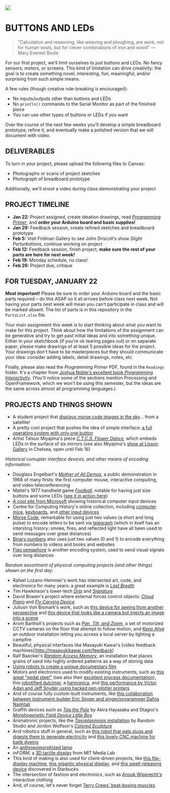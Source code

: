 ![](https://raw.githubusercontent.com/jeffThompson/PhysicalComputing/master/Images/01_ButtonsAndLEDs/RetroGameCabinets.jpg)

# BUTTONS AND LEDs

> "Calculation and reasoning, like weaving and ploughing, are work, not for human souls, but for clever combinations of iron and wood" — Mary Everest Boole

For our first project, we'll limit ourselves to just buttons and LEDs. No fancy sensors, motors, or screens. This kind of limitation can drive creativity: the goal is to create something novel, interesting, fun, meaningful, and/or surprising from such simple means.

A few rules (though creative rule-breaking is encouraged):  
* No inputs/outputs other than buttons and LEDs  
* No `println()` commands to the Serial Monitor as part of the finished piece  
* You can use other types of buttons or LEDs if you want  

Over the course of the next few weeks you'll develop a simple breadboard prototype, refine it, and eventually make a polished version that we will document with video.

## DELIVERABLES  

To turn in your project, please upload the following files to Canvas:  
* Photographs or scans of project sketches     
* Photograph of breadboard prototype  

Additionally, we'll shoot a video during class demonstrating your project

## PROJECT TIMELINE  

* **Jan 22:** Project assigned, create ideation drawings, read [*Programming Primer*](https://github.com/jeffThompson/PhysicalComputing/blob/master/Readings/ProgrammingPrimer_ProgrammingInteractivity_JoshuaNoble.pdf), and **order your Arduino board and basic supplies!**    
* **Jan 29:** Feedback session, create refined sketches and breadboard prototype  
* **Feb 5:** Visit Fridman Gallery to see John Driscoll's show *Slight Perturbations*, continue working on project  
* **Feb 12:** Feedback session, finish project, **make sure the rest of your parts are here for next week!**  
* **Feb 19:** Monday schedule, no class!  
* **Feb 26:** Project due, critique  

## FOR TUESDAY, JANUARY 22  
**Most important!** Please be sure to order your Arduino board and the basic parts required – do this ASAP so it all arrives before class next week. Not having your parts next week will mean you can't participate in class and will be marked absent. The list of parts is in this repository in the `PartsList.xlsx` file.

Your main assignment this week is to start thinking about what you want to make for this project. Think about how the limitations of the assignment can be generative and try to get past initial ideas and into something unique. Either in your sketchbook (if you're ok tearing pages out) or on separate paper, please make drawings of at least 5 possible ideas for the project. Your drawings don't have to be masterpieces but they should communicate your idea: consider adding labels, detail drawings, notes, etc.

Finally, please also read the *Programming Primer* PDF, found in the `Readings` folder. It's a chapter from [Joshua Noble's excellent book *Programming Interactivity*](http://shop.oreilly.com/product/0636920021735.do). (You'll notice some of the sections mention Processing and OpenFramework, which we won't be using this semester, but the ideas are the same across almost all programming languages.)

## PROJECTS AND THINGS SHOWN  
* A student project that [displays morse code images in the sky](https://hackaday.com/2012/12/12/observe-a-satellites-morse-code-message-today)... from a satellite!  
* A pretty cool project that pushes the idea of simple interface: [a full operating system with only one button](https://hackaday.com/2016/10/08/minimal-operating-system-one-button-one-led)  
* Artist Tatsuo Miyajima's piece [*C.T.C.S. Flower Dance*](https://tatsuomiyajima.com/work-projects/c-t-c-s-flower-dance), which embeds LEDs in the surface of six mirrors (see also Miyajima's [show at Lisson Gallery](https://www.lissongallery.com/exhibitions/tatsuo-miyajima-innumerable-life-buddha) in Chelsea, open until Feb 16)  

*Historical comupter interface devices, and other means of encoding information:*  
* Douglass Engelbart's [*Mother of All Demos*](https://www.youtube.com/watch?v=M5PgQS3ZBWA), a public demonstration in 1968 of many firsts: the first computer mouse, interactive computing, and video teleconferencing  
* Mattel's 1977 handheld game [*Football*](http://www.handheldmuseum.com/Mattel/FB.htm), notable for having just size buttons and some LEDs ([see it in action here](https://www.youtube.com/watch?v=fuEbVy6iTJ0))  
* [A cool site from Microsoft](https://www.microsoft.com/buxtoncollection/browse.aspx?from=http%3A%2F%2Fresearch.microsoft.com%2Fen-us%2Fum%2Fpeople%2Fbibuxton%2Fbuxtoncollection%2Fbrowse.aspx) showing historical computer input devices  
* Centre for Computing History's online collection, including [computer mice](http://www.computinghistory.org.uk/pages/49753/site-search/?q=mouse&type[0]=Accessory), [keyboards](http://www.computinghistory.org.uk/sec/12268/Keyboards/), and [other input devices](http://www.computinghistory.org.uk/sec/2674/Input-Devices/)  
* [Morse Code](https://en.wikipedia.org/wiki/Morse_code), remarkable for using just two values (a short and long pulse) to encode letters to be sent via [telegraph](https://en.wikipedia.org/wiki/Telegraphy) (which in itself has an intersting history: smoke, fires, and reflected light have all been used to send messages over great distances)  
* [Binary numbers](https://en.wikipedia.org/wiki/Binary_number) also uses just two values (0 and 1) to encode everything from numbers to videos and books and websites  
* [Flag semaphore](https://en.wikipedia.org/wiki/Flag_semaphore) is another encoding system, used to send visual signals over long distances  

*Random assortment of physical computing projects (and other things) shown on the first day:*  
* Rafael Lozano-Hemmer's work has intersected art, code, and electronics for many years: a great example is [*Last Breath*](http://www.lozano-hemmer.com/last_breath.php)  
* Tim Hawkinson's lower-tech [*Drip*](https://art21.org/watch/art-in-the-twenty-first-century/s2/tim-hawkinson-in-time-segment) and [*Signature*](https://www.format.com/magazine/galleries/art/tim-hawkinson-pace-gallery-portfolio)  
* David Bowen's project where external forces control objects: [*Cloud Piano*](http://www.dwbowen.com/cloud-piano) and [*Fly Carving Device*](http://www.dwbowen.com/fly-carving-device)  
* Juliusn Von Bismark's work, such as [this device for seeing from another perspective](http://juliusvonbismarck.com/bank/index.php?/projects/topshot-helmet) and [this device that looks like a camera but injects an image into a scene](http://juliusvonbismarck.com/bank/index.php?/projects/image-fulgurator/2)  
* Arom Bartholl's projects such as [*Pan, Tilt, and Zoom*](https://arambartholl.com/pan-tilt-and-zoom), a set of motorized CCTV cameras on the floor that attempt to follow motion, and [*Keep Alive*](https://arambartholl.com/keepalive) an outdoor installation letting you access a local server by lighting a campfire  
* Beautiful, physical interfaces like Masayuki Kawai's [video feedback machines[(http://masayukikawai.com/feedback)  
* Ralf Baecker's [*Random Access Memory*](http://www.rlfbckr.org/work/random-access-memory/), an installation that places grains of sand into highly ordered patterns as a way of storing data  
* [Using robots to create a unique documentary film](https://www.wired.com/2013/04/robot-documentary-tribeca/)  
* Motors and electronics used to modify existing instruments, such as [this great "pedal steel"](https://hackaday.com/2014/07/09/servobender-the-electronic-pedal-steel/#more-126312) (see also their [excellent process documentation](https://imgur.com/a/a0ZlW)), this [robotified dulcimer](https://hackaday.com/2014/05/15/eerie-robotic-instruments-make-use-of-servos-and-solenoids/#more-122305), a [harmonica](https://hackaday.com/2018/12/13/the-battle-between-robot-harmonica-and-machine-finger-rages-on/), and [this performance by Victor Adan and Jeff Snyder using hacked pen-plotter printers](https://vimeo.com/4611451)  
* And of course fully custom-built instruments, like [this collaboration between instrument-builder Eric Singer and singer/programmer Dafna Naphtali](http://dafna.info/robotica/)  
* Graffiti devices such as [*Tag the Pole*](https://vimeo.com/54069507) by Akira Hayasaka and Dtagno's [*Morphogenetic Field Device Little Boy*](https://www.huffingtonpost.com/2011/07/13/berlin-street-artist-dtag_n_894999.html?ir=Weird%20News)  
* Animatronic projects, like the [*Taxoplasmosis* installation](https://vimeo.com/49759812) by Random Studio and Jordon Wolfson's [*Colored Sculpture*](https://www.davidzwirner.com/exhibitions/jordan-wolfson-0)  
* And robotics stuff in general, such as [this robot that eats slugs and digests them to generate electricity](https://web.archive.org/web/20050908182307/http://www.ias.uwe.ac.uk/Robots/slugbot.htm) and [this lovely CNC machine for batik dyeing](https://hackaday.com/2018/05/08/we-couldnt-resist-this-cnc-batik-bot)  
* An [anthropomorphized lamp](http://berglondon.com/blog/2012/12/19/lamps)  
* *inFORM*, a [3D tactile display](https://vimeo.com/79179138) from MIT Media Lab  
* This kind of making is also used for client-driven projects, like [this flip-display machine](https://www.metalocus.es/en/news/window-display-issey-miyake-drawing-and-manual), [this gigantic physical display](https://vimeo.com/46857169), and [this smell-releasing device](https://imgur.com/a/OyWTq) discovered in Starbucks  
* The intersection of fashion and electronics, such as [Anouk Wipprecht's](http://www.anoukwipprecht.nl/#profile-anouk-wipprecht) interactive clothing  
* And, of course, let's never forget [Terry Crews' beat-boxing muscles](https://www.youtube.com/watch?v=S9iKC7vb-Ts)  

